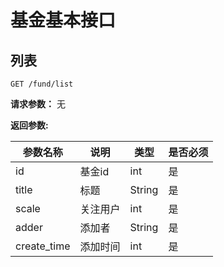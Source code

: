 # 基金基本接口


## 列表

    GET /fund/list
    
**请求参数：**
无


**返回参数:**

|参数名称|说明|类型|是否必须|
|---|---|---|---|
|id|基金id|int|是|
|title|标题|String|是|
|scale|关注用户|int|是|
|adder|添加者|String|是|
|create_time|添加时间|int|是|